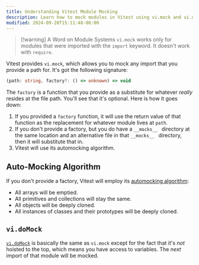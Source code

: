 ```yaml
---
title: Understanding Vitest Module Mocking
description: Learn how to mock modules in Vitest using vi.mock and vi.doMock.
modified: 2024-09-28T15:11:48-06:00
---
```


> \[!warning] A Word on Module Systems
> `vi.mock` works only for modules that were imported with the `import` keyword. It doesn't work with `require`.

Vitest provides `vi.mock`, which allows you to mock any import that you provide a path for. It's got the following signature:

```ts
(path: string, factory?: () => unknown) => void
```

The `factory` is a function that you provide as a substitute for whatever *really* resides at the file path. You'll see that it's optional. Here is how it goes down:

1. If you provided a `factory` function, it will use the return value of that function as the replacement for whatever module lives at `path`.
2. If you don't provide a factory, but you do have a `__mocks__ ` directory at the same location and an alternative file in that `__mocks__ ` directory, then it will substitute that in.
3. Vitest will use its automocking algorithm.

## Auto-Mocking Algorithm

If you don't provide a factory, Vitest will employ its [automocking algorithm](https://vitest.dev/guide/mocking.html#automocking-algorithm):

- All arrays will be emptied.
- All primitives and collections will stay the same.
- All objects will be deeply cloned.
- All instances of classes and their prototypes will be deeply cloned.

## `vi.doMock`

[`vi.doMock`](https://vitest.dev/api/vi.html#vi-domock) is basically the same as `vi.mock` except for the fact that it's *not* hoisted to the top, which means you have access to variables. The *next* import of that module will be mocked.
